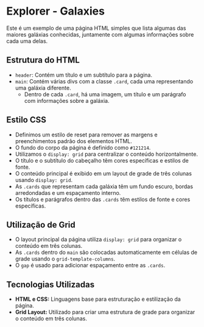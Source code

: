 # Explorer - Galaxies

Este é um exemplo de uma página HTML simples que lista algumas das maiores galáxias conhecidas, juntamente com algumas informações sobre cada uma delas.

## Estrutura do HTML

- `header`: Contém um título e um subtítulo para a página.
- `main`: Contém várias divs com a classe `.card`, cada uma representando uma galáxia diferente.
  - Dentro de cada `.card`, há uma imagem, um título e um parágrafo com informações sobre a galáxia.

## Estilo CSS

- Definimos um estilo de reset para remover as margens e preenchimentos padrão dos elementos HTML.
- O fundo do corpo da página é definido como `#121214`.
- Utilizamos o `display: grid` para centralizar o conteúdo horizontalmente.
- O título e o subtítulo do cabeçalho têm cores específicas e estilos de fonte.
- O conteúdo principal é exibido em um layout de grade de três colunas usando `display: grid`.
- As `.cards` que representam cada galáxia têm um fundo escuro, bordas arredondadas e um espaçamento interno.
- Os títulos e parágrafos dentro das `.cards` têm estilos de fonte e cores específicas.

## Utilização de Grid

- O layout principal da página utiliza `display: grid` para organizar o conteúdo em três colunas.
- As `.cards` dentro do `main` são colocadas automaticamente em células de grade usando o `grid-template-columns`.
- O `gap` é usado para adicionar espaçamento entre as `.cards`.

## Tecnologias Utilizadas

- **HTML e CSS:** Linguagens base para estruturação e estilização da página.
- **Grid Layout:** Utilizado para criar uma estrutura de grade para organizar o conteúdo em três colunas.


